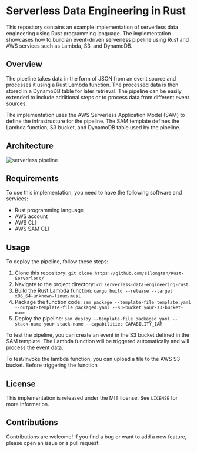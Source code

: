 # Serverless Data Engineering in Rust

This repository contains an example implementation of serverless data engineering using Rust programming language. The implementation showcases how to build an event-driven serverless pipeline using Rust and AWS services such as Lambda, S3, and DynamoDB.

## Overview

The pipeline takes data in the form of JSON from an event source and processes it using a Rust Lambda function. The processed data is then stored in a DynamoDB table for later retrieval. The pipeline can be easily extended to include additional steps or to process data from different event sources.

The implementation uses the AWS Serverless Application Model (SAM) to define the infrastructure for the pipeline. The SAM template defines the Lambda function, S3 bucket, and DynamoDB table used by the pipeline.

## Architecture
![serverless pipeline](https://user-images.githubusercontent.com/70916756/228685561-091541f2-e74d-45fc-9e41-fbcc2f20c762.png)
## Requirements

To use this implementation, you need to have the following software and services:

- Rust programming language
- AWS account
- AWS CLI
- AWS SAM CLI

## Usage

To deploy the pipeline, follow these steps:

1. Clone this repository: `git clone https://github.com/silongtan/Rust-Serverless/`
2. Navigate to the project directory: `cd serverless-data-engineering-rust`
3. Build the Rust Lambda function: `cargo build --release --target x86_64-unknown-linux-musl`
4. Package the function code: `sam package --template-file template.yaml --output-template-file packaged.yaml --s3-bucket your-s3-bucket-name`
5. Deploy the pipeline: `sam deploy --template-file packaged.yaml --stack-name your-stack-name --capabilities CAPABILITY_IAM`

To test the pipeline, you can create an event in the S3 bucket defined in the SAM template. The Lambda function will be triggered automatically and will process the event data.

To test/invoke the lambda function, you can upload a file to the AWS S3 bucket. Before triggering the function


## License

This implementation is released under the MIT license. See `LICENSE` for more information.

## Contributions

Contributions are welcome! If you find a bug or want to add a new feature, please open an issue or a pull request.
